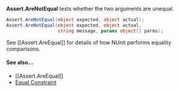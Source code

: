 **Assert.AreNotEqual** tests whether the two arguments are unequal.

```csharp
Assert.AreNotEqual(object expected, object actual);
Assert.AreNotEqual(object expected, object actual,
                   string message, params object[] parms);
```

See [[Assert.AreEqual]] for details of how NUnit performs equality comparisons.

#### See also...
 * [[Assert.AreEqual]]
 * [Equal Constraint](EqualConstraint)
